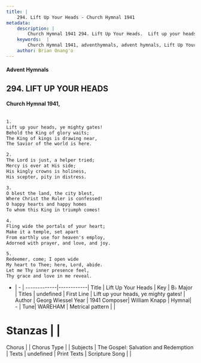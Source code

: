 ```yaml
---
title: |
    294. Lift Up Your Heads - Church Hymnal 1941
metadata:
    description: |
        Church Hymnal 1941 294. Lift Up Your Heads.  Lift up your heads, ye mighty gates! Behold the King of glory waits; The King of kings is drawing near, The Savior of the world is here.  
    keywords:  |
        Church Hymnal 1941, adventhymnals, advent hymnals, Lift Up Your Heads, Lift up your heads, ye mighty gates!. 
    author: Brian Onang'o
---
```


#### Advent Hymnals
## 294. LIFT UP YOUR HEADS
####  Church Hymnal 1941,

```txt

1.
Lift up your heads, ye mighty gates!
Behold the King of glory waits;
The King of kings is drawing near,
The Savior of the world is here.

2.
The Lord is just, a helper tried;
Mercy is ever at His side;
His kingly crowns is holiness,
His scepter, pity in distress.

3.
O blest the land, the city blest,
Where Christ the Ruler is confessed!
O happy hearts and happy homes
To whom this King in triumph comes!

4.
Fling wide the portals of your heart;
Make it a temple, set apart
From earthly use for heaven's employ,
Adorned with prayer, and love, and joy.

5.
Redeemer, come; I open wide
My heart to Thee; here, Lord, abide.
Let me Thy inner presence feel,
Thy grace and love in me reveal.


```

- |   -  |
-------------|------------|
Title | Lift Up Your Heads |
Key | B♭ Major |
Titles | undefined |
First Line | Lift up your heads, ye mighty gates! |
Author | Georg Wiessel
Year | 1941
Composer| William Knapp |
Hymnal|  - |
Tune| WAREHAM |
Metrical pattern | |
# Stanzas |  |
Chorus |  |
Chorus Type |  |
Subjects | The Gospel: Salvation and Redemption |
Texts | undefined |
Print Texts | 
Scripture Song |  |
    
